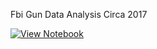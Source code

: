 Fbi Gun Data Analysis Circa 2017

[![View Notebook](https://img.shields.io/badge/Jupyter-Notebook-orange.svg)](https://nbviewer.org/github/InspectorOfCorn/Exploratory-FBI-Gun-Data-Analysis/blob/main/InspectorGadget.ipynb)
